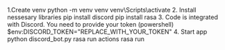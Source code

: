 1.Create venv
    python -m venv venv
    venv\Scripts\activate
2. Install nessesary libraries
    pip install discord 
    pip install rasa
3. Code is integrated with Discord. You need to provide your token (powershell)
    $env:DISCORD_TOKEN="REPLACE_WITH_YOUR_TOKEN"
4. Start app
    python discord_bot.py
    rasa run actions
    rasa run
